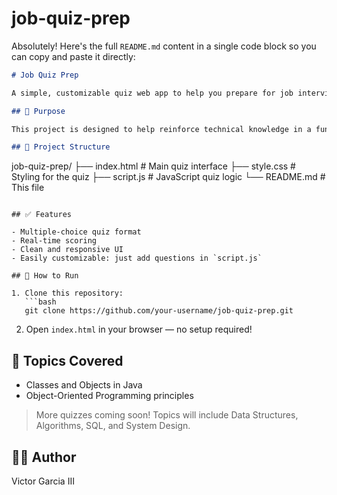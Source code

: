 # job-quiz-prep
Absolutely! Here's the full `README.md` content in a single code block so you can copy and paste it directly:

```markdown
# Job Quiz Prep

A simple, customizable quiz web app to help you prepare for job interviews — built using HTML, CSS, and JavaScript.

## 🎯 Purpose

This project is designed to help reinforce technical knowledge in a fun and interactive way. Whether you're brushing up on OOP concepts or preparing for a coding interview, this quiz app makes studying more engaging.

## 📁 Project Structure

```
job-quiz-prep/
├── index.html        # Main quiz interface
├── style.css         # Styling for the quiz
├── script.js         # JavaScript quiz logic
└── README.md         # This file
```

## ✅ Features

- Multiple-choice quiz format
- Real-time scoring
- Clean and responsive UI
- Easily customizable: just add questions in `script.js`

## 🚀 How to Run

1. Clone this repository:
   ```bash
   git clone https://github.com/your-username/job-quiz-prep.git
   ```

2. Open `index.html` in your browser — no setup required!

## 🧠 Topics Covered

- Classes and Objects in Java
- Object-Oriented Programming principles

> More quizzes coming soon! Topics will include Data Structures, Algorithms, SQL, and System Design.

## 👨‍💻 Author

Victor Garcia III  
